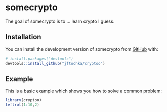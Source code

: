 
# somecrypto

<!-- badges: start -->
<!-- badges: end -->

The goal of somecrypto is to ... learn crypto I guess.

## Installation

You can install the development version of somecrypto from [GitHub](https://github.com/) with:

``` r
# install.packages("devtools")
devtools::install_github("jftochka/cryptoo")
```

## Example

This is a basic example which shows you how to solve a common problem:

``` r
library(cryptoo)
leftrot(1:10,2)
```


